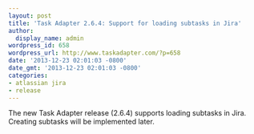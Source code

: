 ```yaml
---
layout: post
title: 'Task Adapter 2.6.4: Support for loading subtasks in Jira'
author:
  display_name: admin
wordpress_id: 658
wordpress_url: http://www.taskadapter.com/?p=658
date: '2013-12-23 02:01:03 -0800'
date_gmt: '2013-12-23 02:01:03 -0800'
categories:
- atlassian jira
- release
---
```

<p>The new Task Adapter release (2.6.4) supports loading subtasks in Jira. Creating subtasks will be implemented later.</p>
